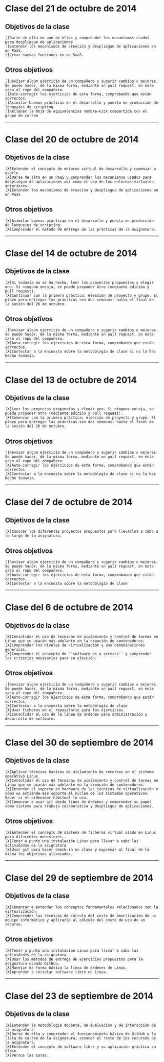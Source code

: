 # Clase del 21 de octubre de 2014

## Objetivos de la clase
    []Darse de alta en uno de ellos y comprender los mecanismos usados para despliegue de aplicaciones
    []Entender los mecanismos de creación y despliegue de aplicaciones en un PaaS.
    []Crear nuevas funciones en un SaaS.

## Otros objetivos
    []Revisar algún ejercicio de un compañero y sugerir cambios o mejoras. Se puede hacer, de la misma forma, mediante un pull request, en este caso al repo del compañero.
    []Auto-corregir los ejercicios de esta forma, comprobando que están correctos.
    []Asimilar buenas prácticas en el desarrollo y puesta en producción de lenguajes de scripting
    []Rellenar la hoja de equivalencias nombre-nick compartida con el grupo de correo

<hr />

# Clase del 20 de octubre de 2014

## Objetivos de la clase
    [X]Entender el concepto de entorno virtual de desarrollo y comenzar a usarlo.
    [X]Darse de alta en un PaaS y comprender los mecanismos usados para despliegue de aplicaciones así como el uso de los entornos virtuales anteriores.
    [X]Entender los mecanismos de creación y despliegue de aplicaciones en un PaaS

## Otros objetivos
    [X]Asimilar buenas prácticas en el desarrollo y puesta en producción de lenguajes de scripting.
    [X]Comprender el método de entrega de las prácticas de la asignatura.

<hr />

# Clase del 14 de octubre de 2014

## Objetivos de la clase
    [X]Si todavía no se ha hecho, leer los proyectos propuestos y elegir uno. Si ninguno encaja, se puede proponer otro (mediante edición y pull request).
    [X]Continuar con la primera práctica: elección de proyecto y grupo. El plazo para entregar las prácticas son dos semanas: hasta el final de la sesión del 26 de octubre.

## Otros objetivos
    []Revisar algún ejercicio de un compañero y sugerir cambios o mejoras. Se puede hacer, de la misma forma, mediante un pull request, en este caso al repo del compañero.
    [X]Auto-corregir los ejercicios de esta forma, comprobando que están correctos.
    [X]Contestar a la encuesta sobre la metodología de clase si no lo has hecho todavía.

<hr />

# Clase del 13 de octubre de 2014

## Objetivos de la clase
    [X]Leer los proyectos propuestos y elegir uno. Si ninguno encaja, se puede proponer otro (mediante edición y pull request).
    [X]Comenzar con la primera práctica: elección de proyecto y grupo. El plazo para entregar las prácticas son dos semanas: hasta el final de la sesión del 26 de octubre.

## Otros objetivos
    []Revisar algún ejercicio de un compañero y sugerir cambios o mejoras. Se puede hacer, de la misma forma, mediante un pull request, en este caso al repo del compañero.
    [X]Auto-corregir los ejercicios de esta forma, comprobando que están correctos.
    [X]Contestar a la encuesta sobre la metodología de clase si no lo has hecho todavía.

<hr />

# Clase del 7 de octubre de 2014

## Objetivos de la clase
    [X]Conocer los diferentes proyectos propuestos para llevarlos a cabo a lo largo de la asignatura.

## Otros objetivos
    []Revisar algún ejercicio de un compañero y sugerir cambios o mejoras. Se puede hacer, de la misma forma, mediante un pull request, en este caso al repo del compañero.
    [X]Auto-corregir los ejercicios de esta forma, comprobando que están correctos.
    [X]Contestar a la encuesta sobre la metodología de clase

<hr />


# Clase del 6 de octubre de 2014

## Objetivos de la clase

    [X]Consolidar el uso de técnicas de aislamiento y control de tareas en Linux que se usarán más adelante en la creación de contenedores.
    [X]Comprender los niveles de virtualización y sus denominaciones genéricas.
    [X]Comprender el concepto de ''software as a service'' y comprender los criterios necesarios para su elección.

## Otros objetivos
    []Revisar algún ejercicio de un compañero y sugerir cambios o mejoras. Se puede hacer, de la misma forma, mediante un pull request, en este caso al repo del compañero.
    [X]Auto-corregir los ejercicios de esta forma, comprobando que están correctos.
    [X]Contestar a la encuesta sobre la metodología de clase
    [X]Usar ficheros en el repositorio para los ejercicios.
    [X]Consolidar el uso de la línea de órdenes para administración y desarrollo de software.

<hr />

# Clase del 30 de septiembre de 2014

## Objetivos de la clase

    [X]Aplicar técnicas básicas de aislamiento de recursos en el sistema operativo Linux
    [X]Consolidar el uso de técnicas de aislamiento y control de tareas en Linux que se usarán más adelante en la creación de contenedores.
    [X]Entender el soporte en hardware de las técnicas de virtualización y cómo se extiende ese soporte al núcleo de los sistemas operativos. Saber si el ordenador habitual lo usa.
    [X]Comenzar a usar git desde línea de órdenes y comprender su papel como sistema para trabajo colaborativo y despliegue de aplicaciones.

## Otros objetivos

    [X]Entender el concepto de sistema de ficheros virtual usado en Linux para diferentes menesteres.
    [X]Tener a punto una instalación Linux para llevar a cabo las actividades de la asignatura
    [X]Usar git para hacer check-in en clase y expresar al final de la misma los objetivos alcanzados.
    
<hr />

# Clase del 29 de septiembre de 2014

## Objetivos de la clase

    [X]Comenzar a entender los conceptos fundamentales relacionados con la virtualización.
    [X]Comprender las técnicas de cálculo del coste de amortización de un equipo informático y aplicarlo al cálculo del coste de uso de un recurso.

## Otros objetivos

    [X]Tener a punto una instalación Linux para llevar a cabo las actividades de la asignatura
    [X]Usar los métodos de entrega de ejercicios propuestos para la asignatura usando GitHub.
    [X]Manejar de forma básica la línea de órdenes de Linux.
    [X]Aprender a instalar software libre en Linux.

<hr />

# Clase del 23 de septiembre de 2014

## Objetivos de la clase

    [X]Entender la metodología docente, de evaluación y de interacción de la asignatura
    [X]Darse de alta y comprender el funcionamiento básico de GitHub y la lista de correo de la asignatura; conocer el resto de los recursos de la asignatura.
    [X]Entender el concepto de software libre y su aplicación práctica en clase.
    [X]Vernos las caras.
